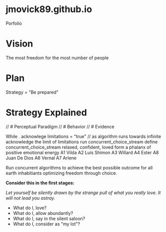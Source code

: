 # jmovick89.github.io
Porfolio

# Vision

The most freedom for the most number of people

# Plan

Strategy = "Be prepared"
# Strategy Explained

// # Perceptual Paradigm
// # Behavior
// # Evidence


While . acknowlege limitations = "true" // as algorithm runs towards infinite acknowledge the limit of limitations 
 run concurrent_choice_stream
      define concurrent_choice_stream
         relaxed, confident, loved
            form a phalanx of positive emotional energy 
               A1 Vilda 
               A2 Luis Shimon
               A3 Willard
               A4 Ester
               A8 Juan De Dios
               A6 Vernal
               A7 Arlene 
  
             
Run concurrent algorithms to achieve the best possible outcome for all earth inhabitiants optimizing freedom through choice.
 
 **Consider this in the first stages:**
 
 *Let yourself be silently drawn by the strange pull of what you really love. It will not lead you astray.*
 
- What do I, love? 
- What do I, allow abundantly? 
- What do I, say in the silent saloon?
- What do I, consider as "my lot"?

